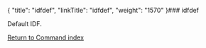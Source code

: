 {
    "title": "idfdef",
    "linkTitle": "idfdef",
    "weight": "1570"
}### idfdef

Default IDF.

[Return to Command index](../)
